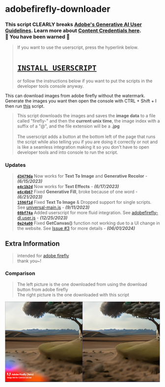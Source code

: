 # adobefirefly-downloader

### This script **CLEARLY** breaks [Adobe's Generative AI User Guidelines](https://www.adobe.com/legal/licenses-terms/adobe-gen-ai-user-guidelines.html). Learn more about [Content Credentials here](https://www.adobe.com/go/CAI-HelpX-GenerativeAI-ContentCredentials). <br/>🛑 You have been warned 🛑

> If you want to use the userscript, press the hyperlink below.
> # [`INSTALL USERSCRIPT`](https://github.com/xNasuni/adobefirefly-downloader/raw/main/adobefirefly-dl.user.js)
> or follow the instructions below if you want to put the scripts in the developer tools console anyway.

This can download images from adobe firefly without the watermark. Generate the images you want then open the console with CTRL + Shift + I then run [this](https://github.com/xNasuni/adobefirefly-downloader/blob/main/universal-main.js) script.

> This script downloads the images and saves the **image data** to a file called "firefly-" and then the **current unix time**, the image index with a suffix of a "@", and the file extension will be a **.jpg**<br/><br/>
> The userscript adds a button at the bottom left of the page that runs the script while also telling you if you are doing it correctly or not and is like a seamless integration making it so you don't have to open developer tools and into console to run the script.

### Updates
> [**`d3479da`**](https://github.com/xNasuni/adobefirefly-downloader/commit/d3479da7479507ba97d88d8112bb6d9498560dba) Now works for **Text To Image** and **Generative Recolor** - **_(6/15/2023)_**<br/>
> [**`e4c1b2d`**](https://github.com/xNasuni/adobefirefly-downloader/commit/e4c1b2d7a3b0ea7527a58ed8bed767119bb661fc) Now works for **Text Effects** - **_(6/17/2023)_**<br/>
> [**`e6c4b67`**](https://github.com/xNasuni/adobefirefly-downloader/commit/e6c4b67f94f440f5a33389a45ffcba50bd349992) Fixed **Generative Fill**, broke because of one word - **_(6/21/2023)_** <br/>
> [**`1596f1d`**](https://github.com/xNasuni/adobefirefly-downloader/commit/1596f1d4c39654067a4b90b8f8577a4a33492468) Fixed **Text To Image** & Dropped support for single scripts. See [universal-main.js](https://github.com/xNasuni/adobefirefly-downloader/blob/main/universal-main.js)  - **_(9/11/2023)_**<br/>
> [**`08bf74a`**](https://github.com/xNasuni/adobefirefly-downloader/commit/08bf74a70899529dd5aaea2caac577243382d2f3) Added userscript for more fluid integration. See [adobefirefly-dl.user.js](https://github.com/xNasuni/adobefirefly-downloader/blob/main/adobefirefly-dl.user.js) - **_(12/25/2023)_** <br/>
> [**`0e24a00`**](https://github.com/xNasuni/adobefirefly-downloader/commit/0e24a00fa38c1f452a1b9e96cba04a12723a076f) Fixed **GetCanvas()** function not working due to a UI change in the website. See [Issue #3](https://github.com/xNasuni/adobefirefly-downloader/issues/3) for more details - **_(06/01/2024)_** <br/>


## Extra Information

> intended for [adobe firefly](https://firefly.adobe.com)<br/>
> thank you~!


### Comparison
> The left picture is the one downloaded from using the download button from adobe firefly<br/>
> The right picture is the one downloaded with this script
<img src="./showcase.png"/>
